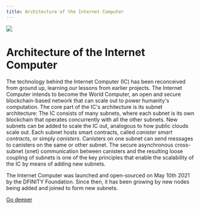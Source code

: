 ```yaml
---
title: Architecture of the Internet Computer
---
```


![](img/subnet_architecture.png)

# Architecture of the Internet Computer

The technology behind the Internet Computer (IC) has been reconceived from ground up, learning our lessons from earlier projects.
The Internet Computer intends to become the World Computer, an open and secure blockchain-based network that can scale out to power humanity's computation.
The core part of the IC's architecture is its subnet architecture: The IC consists of many subnets, where each subnet is its own blockchain that operates concurrently with all the other subnets.
New subnets can be added to scale the IC out, analogous to how public clouds scale out.
Each subnet hosts smart contracts, called *canister smart contracts*, or simply *canisters*.
Canisters on one subnet can send messages to canisters on the same or other subnet.
The secure asynchronous cross-subnet (xnet) communication between canisters and the resulting loose coupling of subnets is one of the key principles that enable the scalability of the IC by means of adding new subnets.

The Internet Computer was launched and open-sourced on May 10th 2021 by the DFINITY Foundation.
Since then, it has been growing by new nodes being added and joined to form new subnets.

[Go deeper](/how-it-works/architecture-of-the-internet-computer/)
